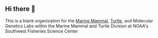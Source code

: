 ## Hi there 👋

<!--

**Here are some ideas to get you started:**

🙋‍♀️ A short introduction - what is your organization all about?
🌈 Contribution guidelines - how can the community get involved?
👩‍💻 Useful resources - where can the community find your docs? Is there anything else the community should know?
🍿 Fun facts - what does your team eat for breakfast?
🧙 Remember, you can do mighty things with the power of [Markdown](https://docs.github.com/github/writing-on-github/getting-started-with-writing-and-formatting-on-github/basic-writing-and-formatting-syntax)
-->

This is a blank organization for the [Marine Mammal](https://www.fisheries.noaa.gov/west-coast/science-data/marine-mammal-genetics-research), [Turtle](https://www.fisheries.noaa.gov/west-coast/science-data/marine-turtle-genetics-research), and Molecular Genetics Labs within the Marine Mammal and Turtle Division at NOAA's Southwest Fisheries Science Center
